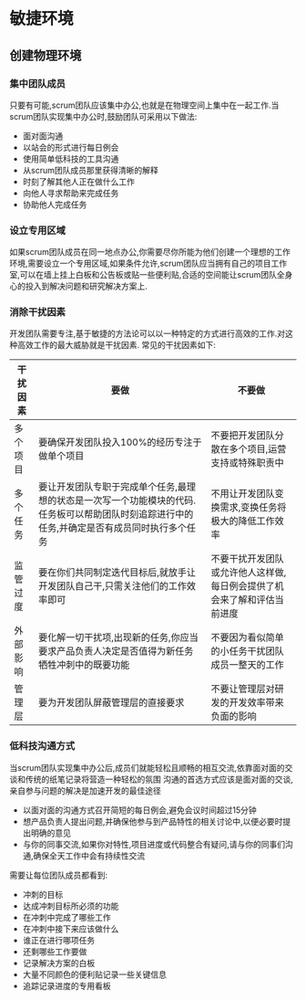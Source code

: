 # 敏捷环境
## 创建物理环境
### 集中团队成员
只要有可能,scrum团队应该集中办公,也就是在物理空间上集中在一起工作.当scrum团队实现集中办公时,鼓励团队可采用以下做法:
* 面对面沟通
* 以站会的形式进行每日例会
* 使用简单低科技的工具沟通
* 从scrum团队成员那里获得清晰的解释
* 时刻了解其他人正在做什么工作
* 向他人寻求帮助来完成任务
* 协助他人完成任务

### 设立专用区域
如果scrum团队成员在同一地点办公,你需要尽你所能为他们创建一个理想的工作环境,需要设立一个专用区域,如果条件允许,scrum团队应当拥有自己的项目工作室,可以在墙上挂上白板和公告板或贴一些便利贴,合适的空间能让scrum团队全身心的投入到解决问题和研究解决方案上.

### 消除干扰因素
开发团队需要专注,基于敏捷的方法论可以以一种特定的方式进行高效的工作.对这种高效工作的最大威胁就是干扰因素.
常见的干扰因素如下:


| 干扰因素 | 要做 | 不要做 |
| --- | --- | --- |
| 多个项目 | 要确保开发团队投入100%的经历专注于做单个项目 | 不要把开发团队分散在多个项目,运营支持或特殊职责中 |
| 多个任务 | 要让开发团队专职于完成单个任务,最理想的状态是一次写一个功能模块的代码.任务板可以帮助团队时刻追踪进行中的任务,并确定是否有成员同时执行多个任务 | 不用让开发团队变换需求,变换任务将极大的降低工作效率 |
| 监管过度 | 要在你们共同制定迭代目标后,就放手让开发团队自己干,只需关注他们的工作效率即可 | 不要干扰开发团队或允许他人这样做,每日例会提供了机会来了解和评估当前进度 |
| 外部影响 | 要化解一切干扰项,出现新的任务,你应当要求产品负责人决定是否值得为新任务牺牲冲刺中的既要功能 | 不要因为看似简单的小任务干扰团队成员一整天的工作 |
| 管理层 | 要为开发团队屏蔽管理层的直接要求 | 不要让管理层对研发的开发效率带来负面的影响  |

### 低科技沟通方式
当scrum团队实现集中办公后,成员们就能轻松且顺畅的相互交流,依靠面对面的交谈和传统的纸笔记录将营造一种轻松的氛围
沟通的首选方式应该是面对面的交谈,亲自参与问题的解决是加速开发的最佳途径
* 以面对面的沟通方式召开简短的每日例会,避免会议时间超过15分钟
* 想产品负责人提出问题,并确保他参与到产品特性的相关讨论中,以便必要时提出明确的意见
* 与你的同事交流,如果你对特性,项目进度或代码整合有疑问,请与你的同事们沟通,确保全天工作中会有持续性交流

需要让每位团队成员都看到:
* 冲刺的目标
* 达成冲刺目标所必须的功能
* 在冲刺中完成了哪些工作
* 在冲刺中接下来应该做什么
* 谁正在进行哪项任务
* 还剩哪些工作要做
* 记录解决方案的白板
* 大量不同颜色的便利贴记录一些关键信息
* 追踪记录进度的专用看板

